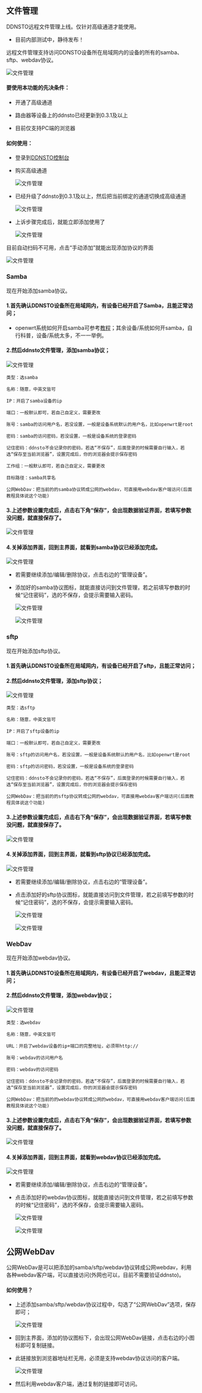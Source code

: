 ## 文件管理

DDNSTO远程文件管理上线。仅针对高级通道才能使用。

* 目前内部测试中，静待发布！

远程文件管理支持访问DDNSTO设备所在局域网内的设备的所有的samba、sftp、webdav协议。

  ![文件管理](./ddnstofile/1.jpg)
  
#### 要使用本功能的先决条件： 

* 开通了高级通道

* 路由器等设备上的ddnsto已经更新到0.3.1及以上

* 目前仅支持PC端的浏览器

#### 如何使用：

* 登录到[DDNSTO控制台](https://www.ddnsto.com/app/#/login)

* 购买高级通道

  ![文件管理](./ddnstofile/2.jpg)
  
* 已经升级了ddnsto到0.3.1及以上，然后把当前绑定的通道切换成高级通道

  ![文件管理](./ddnstofile/3.jpg)

* 上诉步骤完成后，就能立即添加使用了

  ![文件管理](./ddnstofile/4.jpg)

目前自动扫码不可用，点击“手动添加”就能出现添加协议的界面

  ![文件管理](./ddnstofile/5.jpg)
  
### Samba

现在开始添加samba协议。

#### 1.首先确认DDNSTO设备所在局域网内，有设备已经开启了Samba，且能正常访问；

* openwrt系统如何开启samba可参考[教程](https://doc.linkease.com/zh/guide/easepi/common.html#samba共享)；其余设备/系统如何开samba，自行科普，设备/系统太多，不一一举例。

#### 2.然后ddnsto文件管理，添加samba协议；

  ![文件管理](./ddnstofile/smb1.jpg)

```
类型：选samba

名称：随意，中英文皆可

IP：开启了samba设备的ip

端口：一般默认即可，若自己自定义，需要更改

账号：samba的访问用户名，若没设置，一般是设备系统默认的用户名，比如openwrt是root

密码：samba的访问密码，若没设置，一般是设备系统的登录密码

记住密码：ddnsto不会记录你的密码，若选“不保存”，后面登录的时候需要自行输入，若选“保存至当前浏览器”，设置完成后，你的浏览器会提示保存密码

工作组：一般默认即可，若自己自定义，需要更改

目标路径：samba共享名

公网WebDav：把当前的的samba协议转成公网的webdav，可直接用webdav客户端访问(后面教程具体说这个功能)
```

#### 3.上述参数设置完成后，点击右下角“保存”，会出现数据验证界面，若填写参数没问题，就直接保存了。

  ![文件管理](./ddnstofile/smb2.jpg)

#### 4.关掉添加界面，回到主界面，就看到samba协议已经添加完成。

  ![文件管理](./ddnstofile/smb3.jpg)

* 若需要继续添加/编辑/删除协议，点击右边的“管理设备”。

* 添加好的samba协议图标，就能直接访问到文件管理，若之前填写参数的时候“记住密码”，选的不保存，会提示需要输入密码。

  ![文件管理](./ddnstofile/smb4.jpg)
  
  ![文件管理](./ddnstofile/smb5.jpg)




### sftp

现在开始添加sftp协议。

#### 1.首先确认DDNSTO设备所在局域网内，有设备已经开启了sftp，且能正常访问；

#### 2.然后ddnsto文件管理，添加sftp协议；

  ![文件管理](./ddnstofile/sftp1.jpg)

```
类型：选sftp

名称：随意，中英文皆可

IP：开启了sftp设备的ip

端口：一般默认即可，若自己自定义，需要更改

账号：sftp的访问用户名，若没设置，一般是设备系统默认的用户名，比如openwrt是root

密码：sftp的访问密码，若没设置，一般是设备系统的登录密码

记住密码：ddnsto不会记录你的密码，若选“不保存”，后面登录的时候需要自行输入，若选“保存至当前浏览器”，设置完成后，你的浏览器会提示保存密码

公网WebDav：把当前的的sftp协议转成公网的webdav，可直接用webdav客户端访问(后面教程具体说这个功能)
```

#### 3.上述参数设置完成后，点击右下角“保存”，会出现数据验证界面，若填写参数没问题，就直接保存了。

  ![文件管理](./ddnstofile/smb2.jpg)

#### 4.关掉添加界面，回到主界面，就看到sftp协议已经添加完成。

  ![文件管理](./ddnstofile/sftp2.jpg)
  
* 若需要继续添加/编辑/删除协议，点击右边的“管理设备”。

* 点击添加好的sftp协议图标，就能直接访问到文件管理，若之前填写参数的时候“记住密码”，选的不保存，会提示需要输入密码。
  
  ![文件管理](./ddnstofile/smb4.jpg)
  
  ![文件管理](./ddnstofile/smb5.jpg)



### WebDav

现在开始添加webdav协议。

#### 1.首先确认DDNSTO设备所在局域网内，有设备已经开启了webdav，且能正常访问；

#### 2.然后ddnsto文件管理，添加webdav协议；

  ![文件管理](./ddnstofile/webdav1.jpg)

```
类型：选webdav

名称：随意，中英文皆可

URL：开启了webdav设备的ip+端口的完整地址，必须带http://

账号：webdav的访问用户名

密码：webdav的访问密码

记住密码：ddnsto不会记录你的密码，若选“不保存”，后面登录的时候需要自行输入，若选“保存至当前浏览器”，设置完成后，你的浏览器会提示保存密码

公网WebDav：把当前的的webdav协议转成公网的webdav，可直接用webdav客户端访问(后面教程具体说这个功能)
```

#### 3.上述参数设置完成后，点击右下角“保存”，会出现数据验证界面，若填写参数没问题，就直接保存了。

  ![文件管理](./ddnstofile/smb2.jpg)
  
#### 4.关掉添加界面，回到主界面，就看到webdav协议已经添加完成。

  ![文件管理](./ddnstofile/webdav2.jpg)
  
* 若需要继续添加/编辑/删除协议，点击右边的“管理设备”。

* 点击添加好的webdav协议图标，就能直接访问到文件管理，若之前填写参数的时候“记住密码”，选的不保存，会提示需要输入密码。
 
  ![文件管理](./ddnstofile/smb4.jpg)
  
  ![文件管理](./ddnstofile/smb5.jpg)
  
  
## 公网WebDav

公网WebDav是可以把添加的samba/sftp/webdav协议转成公网webdav，利用各种webdav客户端，可以直接访问(外网也可以，目前不需要验证ddnsto)。

#### 如何使用？

* 上述添加samba/sftp/webdav协议过程中，勾选了“公网WebDav”选项，保存即可；

  ![文件管理](./ddnstofile/webdav3.jpg)
  
* 回到主界面，添加的协议图标下，会出现公网WebDav链接，点击右边的小图标即可复制链接。

* 此链接放到浏览器地址栏无用，必须是支持webdav协议访问的客户端。

  ![文件管理](./ddnstofile/webdav4.jpg)
  
* 然后利用webdav客户端，通过复制的链接即可访问。



